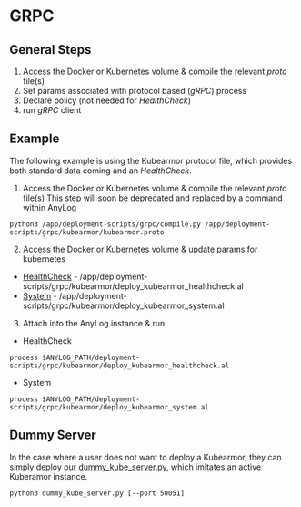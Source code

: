# GRPC

## General Steps 
1. Access the Docker or Kubernetes volume & compile the relevant _proto_ file(s)
2. Set params associated with protocol based (_gRPC_) process
3. Declare policy (not needed for _HealthCheck_)
4. run _gRPC_ client

## Example 
The following example is using the Kubearmor protocol file, which provides both standard data coming and an _HealthCheck_.

1. Access the Docker or Kubernetes volume & compile the relevant _proto_ file(s)
This step will soon be deprecated and replaced by a command within AnyLog 
```shell
python3 /app/deployment-scripts/grpc/compile.py /app/deployment-scripts/grpc/kubearmor/kubearmor.proto
```

2. Access the Docker or Kubernetes volume &  update params for kubernetes
* [HealthCheck](kubearmor/deploy_kubearmor_healthcheck.al) - /app/deployment-scripts/grpc/kubearmor/deploy_kubearmor_healthcheck.al
* [System](kubearmor/deploy_kubearmor_system.al) - /app/deployment-scripts/grpc/kubearmor/deploy_kubearmor_system.al

3. Attach into the AnyLog instance & run
* HealthCheck
```anylog 
process $ANYLOG_PATH/deployment-scripts/grpc/kubearmor/deploy_kubearmor_healthcheck.al 
```
* System
```anylog
process $ANYLOG_PATH/deployment-scripts/grpc/kubearmor/deploy_kubearmor_system.al
```

## Dummy Server
In the case where a user does not want to deploy a Kubearmor, they can simply deploy our [dummy_kube_server.py](dummy_kube_server.py), 
which imitates an active Kuberamor instance. 


```shell
python3 dummy_kube_server.py [--port 50051] 
```

